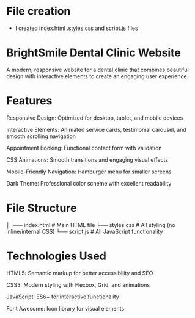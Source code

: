 # File creation

- I created index.html .styles.css and script.js files

# BrightSmile Dental Clinic Website

A modern, responsive website for a dental clinic that combines beautiful design with interactive elements to create an engaging user experience.

# Features

Responsive Design: Optimized for desktop, tablet, and mobile devices

Interactive Elements: Animated service cards, testimonial carousel, and smooth scrolling navigation

Appointment Booking: Functional contact form with validation

CSS Animations: Smooth transitions and engaging visual effects

Mobile-Friendly Navigation: Hamburger menu for smaller screens

Dark Theme: Professional color scheme with excellent readability

# File Structure

│
├── index.html # Main HTML file
├── styles.css # All styling (no inline/internal CSS)
└── script.js # All JavaScript functionality

# Technologies Used

HTML5: Semantic markup for better accessibility and SEO

CSS3: Modern styling with Flexbox, Grid, and animations

JavaScript: ES6+ for interactive functionality

Font Awesome: Icon library for visual elements
